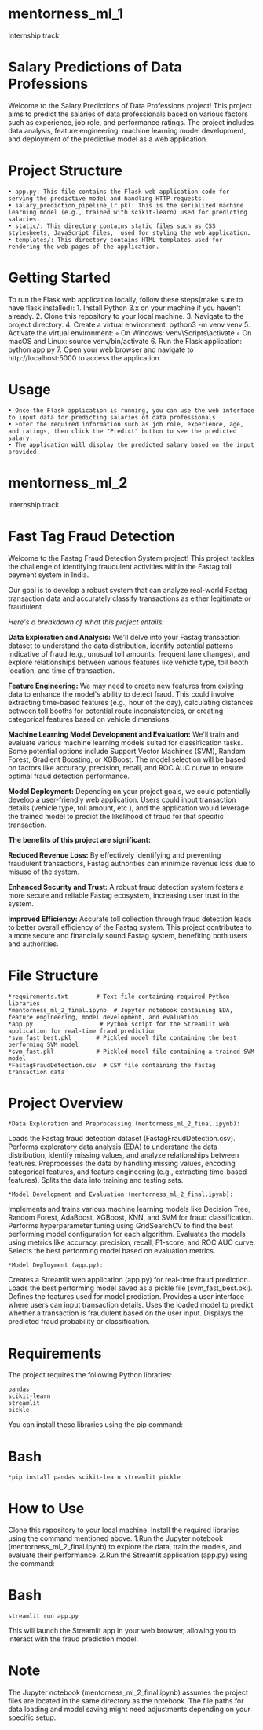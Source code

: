 # mentorness_ml_1
Internship track
# Salary Predictions of Data Professions
Welcome to the Salary Predictions of Data Professions project! This project aims to predict the salaries of data professionals based on various factors such as experience, job role, and performance ratings. The project includes data analysis, feature engineering, machine learning model development, and deployment of the predictive model as a web application.
# Project Structure
    • app.py: This file contains the Flask web application code for serving the predictive model and handling HTTP requests.
    • salary_prediction_pipeline_lr.pkl: This is the serialized machine learning model (e.g., trained with scikit-learn) used for predicting salaries.
    • static/: This directory contains static files such as CSS stylesheets, JavaScript files,  used for styling the web application.
    • templates/: This directory contains HTML templates used for rendering the web pages of the application.
# Getting Started
To run the Flask web application locally, follow these steps(make sure to have flask installed):
    1. Install Python 3.x on your machine if you haven't already.
    2. Clone this repository to your local machine.
    3. Navigate to the project directory.
    4. Create a virtual environment: python3 -m venv venv
    5. Activate the virtual environment:
        ◦ On Windows: venv\Scripts\activate
        ◦ On macOS and Linux: source venv/bin/activate
    6. Run the Flask application: python app.py
    7. Open your web browser and navigate to http://localhost:5000 to access the application.
# Usage
    • Once the Flask application is running, you can use the web interface to input data for predicting salaries of data professionals.
    • Enter the required information such as job role, experience, age, and ratings, then click the "Predict" button to see the predicted salary.
    • The application will display the predicted salary based on the input provided.


# mentorness_ml_2
Internship track
# Fast Tag Fraud Detection
Welcome to the Fastag Fraud Detection System project! This project tackles the challenge of identifying fraudulent activities within the Fastag toll payment system in India.

Our goal is to develop a robust system that can analyze real-world Fastag transaction data and accurately classify transactions as either legitimate or fraudulent.

_Here's a breakdown of what this project entails:_

**Data Exploration and Analysis:** We'll delve into your Fastag transaction dataset to understand the data distribution, identify potential patterns indicative of fraud (e.g., unusual toll amounts, frequent lane changes), and explore relationships between various features like vehicle type, toll booth location, and time of transaction.

**Feature Engineering:** We may need to create new features from existing data to enhance the model's ability to detect fraud. This could involve extracting time-based features (e.g., hour of the day), calculating distances between toll booths for potential route inconsistencies, or creating categorical features based on vehicle dimensions.

**Machine Learning Model Development and Evaluation:** We'll train and evaluate various machine learning models suited for classification tasks. Some potential options include Support Vector Machines (SVM), Random Forest, Gradient Boosting, or XGBoost. The model selection will be based on factors like accuracy, precision, recall, and ROC AUC curve to ensure optimal fraud detection performance.

**Model Deployment:** Depending on your project goals, we could potentially develop a user-friendly web application. Users could input transaction details (vehicle type, toll amount, etc.), and the application would leverage the trained model to predict the likelihood of fraud for that specific transaction.

**The benefits of this project are significant:**

**Reduced Revenue Loss:** By effectively identifying and preventing fraudulent transactions, Fastag authorities can minimize revenue loss due to misuse of the system.

**Enhanced Security and Trust:** A robust fraud detection system fosters a more secure and reliable Fastag ecosystem, increasing user trust in the system.

**Improved Efficiency:** Accurate toll collection through fraud detection leads to better overall efficiency of the Fastag system.
    This project contributes to a more secure and financially sound Fastag system, benefiting both users and authorities.



# File Structure

    *requirements.txt        # Text file containing required Python libraries
    *mentorness_ml_2_final.ipynb  # Jupyter notebook containing EDA, feature engineering, model development, and evaluation
    *app.py                   # Python script for the Streamlit web application for real-time fraud prediction
    *svm_fast_best.pkl       # Pickled model file containing the best performing SVM model
    *svm_fast.pkl            # Pickled model file containing a trained SVM model
    *FastagFraudDetection.csv  # CSV file containing the fastag transaction data
# Project Overview
    *Data Exploration and Preprocessing (mentorness_ml_2_final.ipynb):

Loads the Fastag fraud detection dataset (FastagFraudDetection.csv).
Performs exploratory data analysis (EDA) to understand the data distribution, identify missing values, and analyze relationships between features.
Preprocesses the data by handling missing values, encoding categorical features, and feature engineering (e.g., extracting time-based features).
Splits the data into training and testing sets.

    *Model Development and Evaluation (mentorness_ml_2_final.ipynb):

Implements and trains various machine learning models like Decision Tree, Random Forest, AdaBoost, XGBoost, KNN, and SVM for fraud classification.
Performs hyperparameter tuning using GridSearchCV to find the best performing model configuration for each algorithm.
Evaluates the models using metrics like accuracy, precision, recall, F1-score, and ROC AUC curve.
Selects the best performing model based on evaluation metrics.

    *Model Deployment (app.py):

Creates a Streamlit web application (app.py) for real-time fraud prediction.
Loads the best performing model saved as a pickle file (svm_fast_best.pkl).
Defines the features used for model prediction.
Provides a user interface where users can input transaction details.
Uses the loaded model to predict whether a transaction is fraudulent based on the user input.
Displays the predicted fraud probability or classification.

# Requirements
The project requires the following Python libraries:

    pandas
    scikit-learn
    streamlit
    pickle
You can install these libraries using the pip command:

# Bash

    *pip install pandas scikit-learn streamlit pickle
    

# How to Use
Clone this repository to your local machine.
Install the required libraries using the command mentioned above.
1.Run the Jupyter notebook (mentorness_ml_2_final.ipynb) to explore the data, train the models, and evaluate their performance.
2.Run the Streamlit application (app.py) using the command:
# Bash
    streamlit run app.py

This will launch the Streamlit app in your web browser, allowing you to interact with the fraud prediction model.

# Note
The Jupyter notebook (mentorness_ml_2_final.ipynb) assumes the project files are located in the same directory as the notebook. The file paths for data loading and model saving might need adjustments depending on your specific setup.
